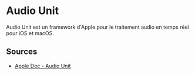 # Audio Unit

Audio Unit est un framework d'Apple pour le traitement audio en temps réel pour iOS et macOS.

## Sources

- [Apple Doc - Audio Unit](https://developer.apple.com/documentation/audiounit/)